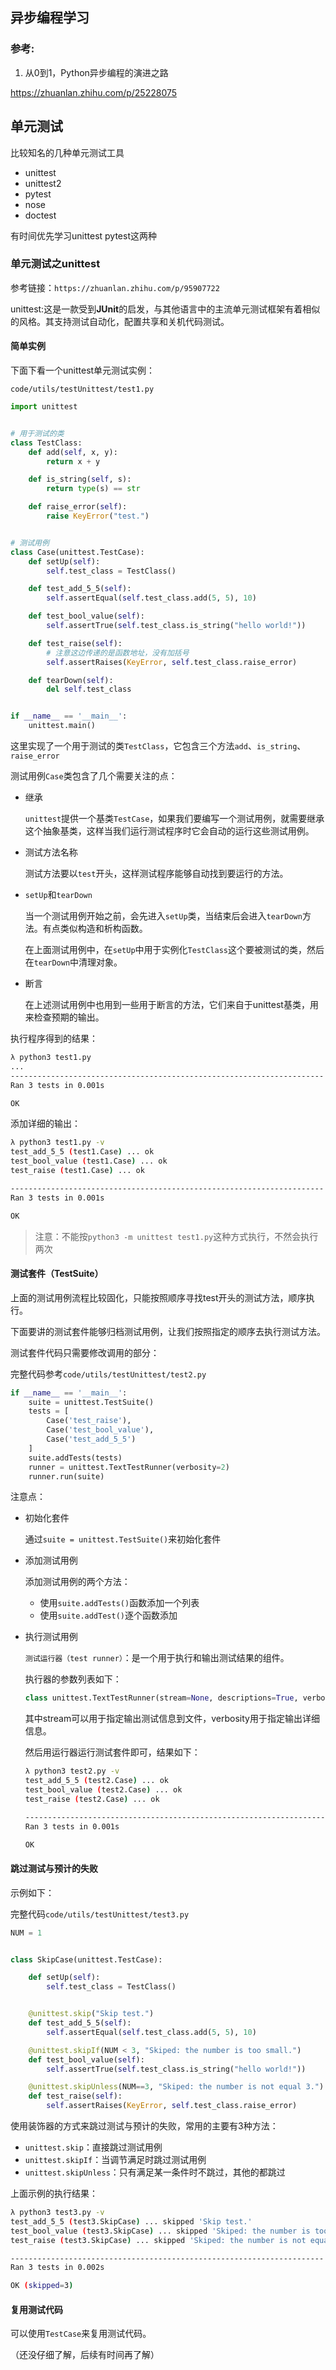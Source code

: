 ## 异步编程学习



### 参考:

1.  从0到1，Python异步编程的演进之路

   <https://zhuanlan.zhihu.com/p/25228075> 

## 单元测试

比较知名的几种单元测试工具

* unittest 
* unittest2 
* pytest 
* nose 
* doctest

有时间优先学习unittest pytest这两种

### 单元测试之unittest

参考链接：`https://zhuanlan.zhihu.com/p/95907722`

unittest:这是一款受到**JUnit**的启发，与其他语言中的主流单元测试框架有着相似的风格。其支持测试自动化，配置共享和关机代码测试。

#### 简单实例

下面下看一个unittest单元测试实例：

`code/utils/testUnittest/test1.py`

```python
import unittest


# 用于测试的类
class TestClass:
    def add(self, x, y):
        return x + y

    def is_string(self, s):
        return type(s) == str

    def raise_error(self):
        raise KeyError("test.")


# 测试用例
class Case(unittest.TestCase):
    def setUp(self):
        self.test_class = TestClass()

    def test_add_5_5(self):
        self.assertEqual(self.test_class.add(5, 5), 10)

    def test_bool_value(self):
        self.assertTrue(self.test_class.is_string("hello world!"))

    def test_raise(self):
        # 注意这边传递的是函数地址，没有加括号
        self.assertRaises(KeyError, self.test_class.raise_error)

    def tearDown(self):
        del self.test_class


if __name__ == '__main__':
    unittest.main()
```

这里实现了一个用于测试的类`TestClass`，它包含三个方法`add`、`is_string`、`raise_error`

测试用例`Case`类包含了几个需要关注的点：

* 继承

  `unittest`提供一个基类`TestCase`，如果我们要编写一个测试用例，就需要继承这个抽象基类，这样当我们运行测试程序时它会自动的运行这些测试用例。

* 测试方法名称

  测试方法要以`test`开头，这样测试程序能够自动找到要运行的方法。

* `setUp`和`tearDown`

  当一个测试用例开始之前，会先进入`setUp`类，当结束后会进入`tearDown`方法。有点类似构造和析构函数。

  在上面测试用例中，在`setUp`中用于实例化`TestClass`这个要被测试的类，然后在`tearDown`中清理对象。

* 断言

  在上述测试用例中也用到一些用于断言的方法，它们来自于unittest基类，用来检查预期的输出。

执行程序得到的结果：

```bash
λ python3 test1.py
...
----------------------------------------------------------------------
Ran 3 tests in 0.001s

OK
```

添加详细的输出：

```bash
λ python3 test1.py -v
test_add_5_5 (test1.Case) ... ok
test_bool_value (test1.Case) ... ok
test_raise (test1.Case) ... ok

----------------------------------------------------------------------
Ran 3 tests in 0.001s

OK
```

> 注意：不能按`python3 -m unittest test1.py`这种方式执行，不然会执行两次 

#### 测试套件（TestSuite）

上面的测试用例流程比较固化，只能按照顺序寻找test开头的测试方法，顺序执行。

下面要讲的测试套件能够归档测试用例，让我们按照指定的顺序去执行测试方法。

测试套件代码只需要修改调用的部分：

完整代码参考`code/utils/testUnittest/test2.py`

```python
if __name__ == '__main__':
    suite = unittest.TestSuite()
    tests = [
        Case('test_raise'),
        Case('test_bool_value'),
        Case('test_add_5_5')
    ]
    suite.addTests(tests)
    runner = unittest.TextTestRunner(verbosity=2)
    runner.run(suite)
```

注意点：

* 初始化套件

  通过`suite = unittest.TestSuite()`来初始化套件

* 添加测试用例

  添加测试用例的两个方法：

  * 使用`suite.addTests()`函数添加一个列表
  * 使用`suite.addTest()`逐个函数添加

* 执行测试用例

  `测试运行器（test runner）`：是一个用于执行和输出测试结果的组件。

  执行器的参数列表如下：

  ```python
  class unittest.TextTestRunner(stream=None, descriptions=True, verbosity=1, failfast=False, buffer=False, resultclass=None, warnings=None, *, tb_locals=False)
  ```

  其中stream可以用于指定输出测试信息到文件，verbosity用于指定输出详细信息。

  然后用运行器运行测试套件即可，结果如下：

  ```bash
  λ python3 test2.py -v 
  test_add_5_5 (test2.Case) ... ok
  test_bool_value (test2.Case) ... ok
  test_raise (test2.Case) ... ok
  
  ----------------------------------------------------------------------
  Ran 3 tests in 0.001s
  
  OK
  ```

#### 跳过测试与预计的失败

示例如下：

完整代码`code/utils/testUnittest/test3.py`

```python
NUM = 1


class SkipCase(unittest.TestCase):

    def setUp(self):
        self.test_class = TestClass()


    @unittest.skip("Skip test.")
    def test_add_5_5(self):
        self.assertEqual(self.test_class.add(5, 5), 10)

    @unittest.skipIf(NUM < 3, "Skiped: the number is too small.")
    def test_bool_value(self):
        self.assertTrue(self.test_class.is_string("hello world!"))

    @unittest.skipUnless(NUM==3, "Skiped: the number is not equal 3.")
    def test_raise(self):
        self.assertRaises(KeyError, self.test_class.raise_error)
```

使用装饰器的方式来跳过测试与预计的失败，常用的主要有3种方法：

* `unittest.skip`：直接跳过测试用例
* `unittest.skipIf`：当调节满足时跳过测试用例
* `unittest.skipUnless`：只有满足某一条件时不跳过，其他的都跳过

上面示例的执行结果：

```bash
λ python3 test3.py -v
test_add_5_5 (test3.SkipCase) ... skipped 'Skip test.'
test_bool_value (test3.SkipCase) ... skipped 'Skiped: the number is too small.'
test_raise (test3.SkipCase) ... skipped 'Skiped: the number is not equal 3.'

----------------------------------------------------------------------
Ran 3 tests in 0.002s

OK (skipped=3)
```

#### 复用测试代码

可以使用`TestCase`来复用测试代码。

（还没仔细了解，后续有时间再了解）



  





































